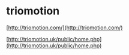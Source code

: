 # triomotion

[http://triomotion.com/](http://triomotion.com/)

[http://triomotion.uk/public/home.php](http://triomotion.uk/public/home.php)

